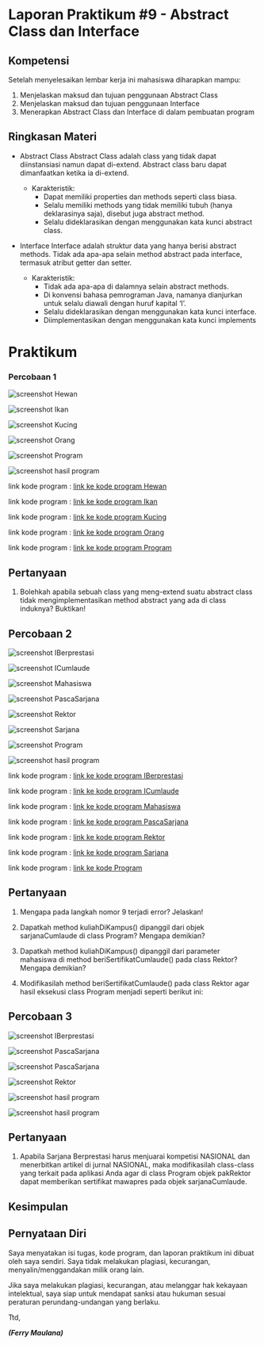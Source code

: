 # Laporan Praktikum #9 - Abstract Class dan Interface

## Kompetensi
Setelah menyelesaikan lembar kerja ini mahasiswa diharapkan mampu:

1. Menjelaskan maksud dan tujuan penggunaan Abstract Class
2. Menjelaskan maksud dan tujuan penggunaan Interface 
3. Menerapkan Abstract Class dan Interface di dalam pembuatan program


## Ringkasan Materi
* Abstract Class Abstract Class adalah class yang tidak dapat diinstansiasi namun dapat di-extend. Abstract class baru dapat dimanfaatkan ketika ia di-extend. 
 
    * Karakteristik: 
        * Dapat memiliki properties dan methods seperti class biasa.
        * Selalu memiliki methods yang tidak memiliki tubuh (hanya deklarasinya saja), disebut juga abstract method.
        * Selalu dideklarasikan dengan menggunakan kata kunci abstract class. 


*  Interface Interface adalah struktur data yang hanya berisi abstract methods. Tidak ada apa-apa selain method abstract pada interface, termasuk atribut getter dan setter.  

    * Karakteristik: 
        * Tidak ada apa-apa di dalamnya selain abstract methods.
        * Di konvensi bahasa pemrograman Java, namanya dianjurkan untuk selalu diawali dengan huruf kapital ‘I’.
        * Selalu dideklarasikan dengan menggunakan kata kunci interface. 
        * Diimplementasikan dengan menggunakan kata kunci implements          


# Praktikum

### Percobaan 1
![screenshot  Hewan](img/Hewan.PNG)

![screenshot  Ikan](img/Ikan.PNG)

![screenshot  Kucing](img/Kucing.PNG)

![screenshot  Orang](img/Orang.PNG)

![screenshot  Program](img/Program.PNG)

![screenshot hasil program](img/HasilProgram.PNG)

link kode program : [link ke kode program Hewan](../../src/9_Abstract_Class_dan_Interface/interfacelatihan/Hewan.java)

link kode program : [link ke kode program Ikan](../../src/9_Abstract_Class_dan_Interface/interfacelatihan/Ikan.java)

link kode program : [link ke kode program Kucing](../../src/9_Abstract_Class_dan_Interface/interfacelatihan/Kucing.java)

link kode program : [link ke kode program Orang](../../src/9_Abstract_Class_dan_Interface/interfacelatihan/Orang.java)

link kode program : [link ke kode program Program](../../src/9_Abstract_Class_dan_Interface/interfacelatihan/Program1841720137Ferry.java)


## Pertanyaan 

1. Bolehkah apabila sebuah class yang meng-extend suatu abstract class tidak mengimplementasikan method abstract yang ada di class induknya? Buktikan!


## Percobaan 2
![screenshot  IBerprestasi](img/IBerprestasi.PNG)

![screenshot  ICumlaude](img/ICumlaude.PNG)

![screenshot  Mahasiswa](img/Mahasiswa.PNG)

![screenshot  PascaSarjana](img/PascaSarjana.PNG)

![screenshot  Rektor](img/Rektor.PNG)

![screenshot  Sarjana](img/Sarjana.PNG)

![screenshot  Program](img/Program2.PNG)

![screenshot hasil program](img/HasilProgram2.PNG)

link kode program : [link ke kode program IBerprestasi](../../src/9_Abstract_Class_dan_Interface/interfacelatihan/IBerprestasi.java)

link kode program : [link ke kode program ICumlaude](../../src/9_Abstract_Class_dan_Interface/interfacelatihan/ICumlaude.java)

link kode program : [link ke kode program Mahasiswa](../../src/9_Abstract_Class_dan_Interface/interfacelatihan/Mahsiswa.java)

link kode program : [link ke kode program PascaSarjana](../../src/9_Abstract_Class_dan_Interface/interfacelatihan/PascaSarjana.java)

link kode program : [link ke kode program Rektor](../../src/9_Abstract_Class_dan_Interface/interfacelatihan/Rektor.java)

link kode program : [link ke kode program Sarjana](../../src/9_Abstract_Class_dan_Interface/interfacelatihan/Sarjana.java)

link kode program : [link ke kode Program](../../src/9_Abstract_Class_dan_Interface/interfacelatihan/Program.java)

## Pertanyaan 

1. Mengapa pada langkah nomor 9 terjadi error? Jelaskan! 

2. Dapatkah method kuliahDiKampus() dipanggil dari objek sarjanaCumlaude di class Program? Mengapa demikian? 

3. Dapatkah method kuliahDiKampus() dipanggil dari parameter mahasiswa di method beriSertifikatCumlaude() pada class Rektor? Mengapa demikian? 

4. Modifikasilah method beriSertifikatCumlaude() pada class Rektor agar hasil eksekusi class Program menjadi seperti berikut ini:


## Percobaan 3

![screenshot  IBerprestasi](img/IBerprestasi.PNG)

![screenshot  PascaSarjana](img/PascaSarjana2.PNG)

![screenshot  PascaSarjana](img/Generate.PNG)

![screenshot  Rektor](img/Mawapres.PNG)

![screenshot hasil program](img/Program3.PNG)

![screenshot hasil program](img/HasilProgram3.PNG)

## Pertanyaan

1. Apabila Sarjana Berprestasi harus menjuarai kompetisi NASIONAL dan menerbitkan artikel di jurnal NASIONAL, maka modifikasilah class-class yang terkait pada aplikasi Anda agar di class Program objek pakRektor dapat memberikan sertifikat mawapres pada objek sarjanaCumlaude. 



## Kesimpulan


## Pernyataan Diri

Saya menyatakan isi tugas, kode program, dan laporan praktikum ini dibuat oleh saya sendiri. Saya tidak melakukan plagiasi, kecurangan, menyalin/menggandakan milik orang lain.

Jika saya melakukan plagiasi, kecurangan, atau melanggar hak kekayaan intelektual, saya siap untuk mendapat sanksi atau hukuman sesuai peraturan perundang-undangan yang berlaku.

Ttd,

***(Ferry Maulana)***